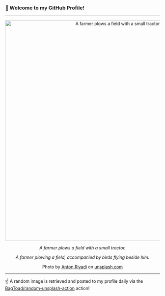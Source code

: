 ### 👋 Welcome to my GitHub Profile!

----

<div align="center">
  <img width="720" src="https://images.unsplash.com/photo-1744983500694-67eb0aeac589?crop=entropy&cs=tinysrgb&fit=max&fm=jpg&ixid=M3w1NTI0OTR8MHwxfHJhbmRvbXx8fHx8fHx8fDE3NjAzMzYxODh8&ixlib=rb-4.1.0&q=80&w=1080" alt="A farmer plows a field with a small tractor.">
  
  <em>A farmer plows a field with a small tractor.</em>
  
  <em>A farmer plowing a field, accompanied by birds flying beside him.</em>
  
  Photo by [Anton Riyadi](null) on [unsplash.com](https://unsplash.com/)
</div>

----

☝️ A random image is retrieved and posted to my profile daily via the [BagToad/random-unsplash-action](https://github.com/BagToad/random-unsplash-action) action!
